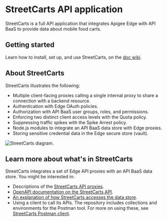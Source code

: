 # StreetCarts API application

StreetCarts is a full API application that integrates Apigee Edge with API BaaS to provide data about mobile food carts.

## Getting started

Learn how to install, set up, and use StreetCarts, on the [doc wiki](https://github.com/apigee/streetcarts/wiki).

## About StreetCarts

StreetCarts illustrates the following:

* Multiple client-facing proxies calling a single internal proxy to share a connection with a backend resource.
* Authentication with Edge OAuth policies.
* Authorization with API BaaS user groups, roles, and permissions.
* Enforcing two distinct client access levels with the Quota policy.
* Suppressing traffic spikes with the Spike Arrest policy.
* Node.js modules to integrate an API BaaS data store with Edge proxies.
* Storing sensitive credential data in the Edge secure store (vault).

![StreetCarts diagram](https://github.com/apigee/streetcarts/blob/master/apps/streetcarts/streetcarts-diagram.png).


## Learn more about what's in StreetCarts

StreetCarts integrates a set of Edge API proxies with an API BaaS data store. You might be interested in:

* Descriptions of the [StreetCarts API proxies](https://github.com/apigee/streetcarts/tree/master/apps/streetcarts/proxies/src/gateway).
* [OpenAPI documentation on the StreetCarts API](https://github.com/apigee/streetcarts/tree/master/apps/streetcarts/specs/openapi).
* [An explanation of how StreetCarts accesses the data store](https://github.com/apigee/streetcarts/tree/master/apps/streetcarts/proxies/src/gateway/data-manager).
* Using a client to call its APIs. The repository includes collections and environments for the Postman tool. For more on using these, see [StreetCarts Postman client](https://github.com/apigee/streetcarts/tree/master/apps/streetcarts/clients/postman).

